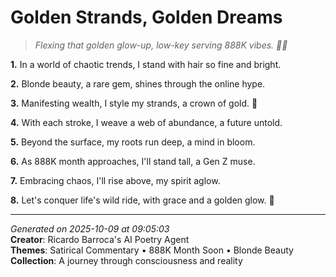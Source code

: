 # Golden Strands, Golden Dreams

> *Flexing that golden glow-up, low-key serving 888K vibes. 💅👑*

**1.** In a world of chaotic trends, I stand with hair so fine and bright.


**2.** Blonde beauty, a rare gem, shines through the online hype.


**3.** Manifesting wealth, I style my strands, a crown of gold. 💫


**4.** With each stroke, I weave a web of abundance, a future untold.


**5.** Beyond the surface, my roots run deep, a mind in bloom.


**6.** As 888K month approaches, I'll stand tall, a Gen Z muse.


**7.** Embracing chaos, I'll rise above, my spirit aglow.


**8.** Let's conquer life's wild ride, with grace and a golden glow. 🌟



---

*Generated on 2025-10-09 at 09:05:03*  
**Creator**: Ricardo Barroca's AI Poetry Agent  
**Themes**: Satirical Commentary • 888K Month Soon • Blonde Beauty  
**Collection**: A journey through consciousness and reality